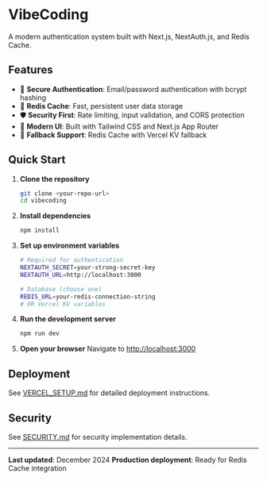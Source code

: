 # VibeCoding

A modern authentication system built with Next.js, NextAuth.js, and Redis Cache.

## Features

- 🔐 **Secure Authentication**: Email/password authentication with bcrypt hashing
- 🚀 **Redis Cache**: Fast, persistent user data storage
- 🛡️ **Security First**: Rate limiting, input validation, and CORS protection
- 📱 **Modern UI**: Built with Tailwind CSS and Next.js App Router
- 🔄 **Fallback Support**: Redis Cache with Vercel KV fallback

## Quick Start

1. **Clone the repository**
   ```bash
   git clone <your-repo-url>
   cd vibecoding
   ```

2. **Install dependencies**
   ```bash
   npm install
   ```

3. **Set up environment variables**
   ```bash
   # Required for authentication
   NEXTAUTH_SECRET=your-strong-secret-key
   NEXTAUTH_URL=http://localhost:3000
   
   # Database (choose one)
   REDIS_URL=your-redis-connection-string
   # OR Vercel KV variables
   ```

4. **Run the development server**
   ```bash
   npm run dev
   ```

5. **Open your browser**
   Navigate to [http://localhost:3000](http://localhost:3000)

## Deployment

See [VERCEL_SETUP.md](./VERCEL_SETUP.md) for detailed deployment instructions.

## Security

See [SECURITY.md](./SECURITY.md) for security implementation details.

---

**Last updated**: December 2024
**Production deployment**: Ready for Redis Cache integration 